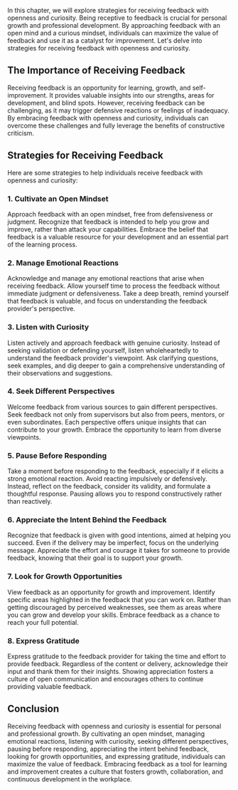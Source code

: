 
In this chapter, we will explore strategies for receiving feedback with openness and curiosity. Being receptive to feedback is crucial for personal growth and professional development. By approaching feedback with an open mind and a curious mindset, individuals can maximize the value of feedback and use it as a catalyst for improvement. Let's delve into strategies for receiving feedback with openness and curiosity.

The Importance of Receiving Feedback
------------------------------------

Receiving feedback is an opportunity for learning, growth, and self-improvement. It provides valuable insights into our strengths, areas for development, and blind spots. However, receiving feedback can be challenging, as it may trigger defensive reactions or feelings of inadequacy. By embracing feedback with openness and curiosity, individuals can overcome these challenges and fully leverage the benefits of constructive criticism.

Strategies for Receiving Feedback
---------------------------------

Here are some strategies to help individuals receive feedback with openness and curiosity:

### **1. Cultivate an Open Mindset**

Approach feedback with an open mindset, free from defensiveness or judgment. Recognize that feedback is intended to help you grow and improve, rather than attack your capabilities. Embrace the belief that feedback is a valuable resource for your development and an essential part of the learning process.

### **2. Manage Emotional Reactions**

Acknowledge and manage any emotional reactions that arise when receiving feedback. Allow yourself time to process the feedback without immediate judgment or defensiveness. Take a deep breath, remind yourself that feedback is valuable, and focus on understanding the feedback provider's perspective.

### **3. Listen with Curiosity**

Listen actively and approach feedback with genuine curiosity. Instead of seeking validation or defending yourself, listen wholeheartedly to understand the feedback provider's viewpoint. Ask clarifying questions, seek examples, and dig deeper to gain a comprehensive understanding of their observations and suggestions.

### **4. Seek Different Perspectives**

Welcome feedback from various sources to gain different perspectives. Seek feedback not only from supervisors but also from peers, mentors, or even subordinates. Each perspective offers unique insights that can contribute to your growth. Embrace the opportunity to learn from diverse viewpoints.

### **5. Pause Before Responding**

Take a moment before responding to the feedback, especially if it elicits a strong emotional reaction. Avoid reacting impulsively or defensively. Instead, reflect on the feedback, consider its validity, and formulate a thoughtful response. Pausing allows you to respond constructively rather than reactively.

### **6. Appreciate the Intent Behind the Feedback**

Recognize that feedback is given with good intentions, aimed at helping you succeed. Even if the delivery may be imperfect, focus on the underlying message. Appreciate the effort and courage it takes for someone to provide feedback, knowing that their goal is to support your growth.

### **7. Look for Growth Opportunities**

View feedback as an opportunity for growth and improvement. Identify specific areas highlighted in the feedback that you can work on. Rather than getting discouraged by perceived weaknesses, see them as areas where you can grow and develop your skills. Embrace feedback as a chance to reach your full potential.

### **8. Express Gratitude**

Express gratitude to the feedback provider for taking the time and effort to provide feedback. Regardless of the content or delivery, acknowledge their input and thank them for their insights. Showing appreciation fosters a culture of open communication and encourages others to continue providing valuable feedback.

Conclusion
----------

Receiving feedback with openness and curiosity is essential for personal and professional growth. By cultivating an open mindset, managing emotional reactions, listening with curiosity, seeking different perspectives, pausing before responding, appreciating the intent behind feedback, looking for growth opportunities, and expressing gratitude, individuals can maximize the value of feedback. Embracing feedback as a tool for learning and improvement creates a culture that fosters growth, collaboration, and continuous development in the workplace.
